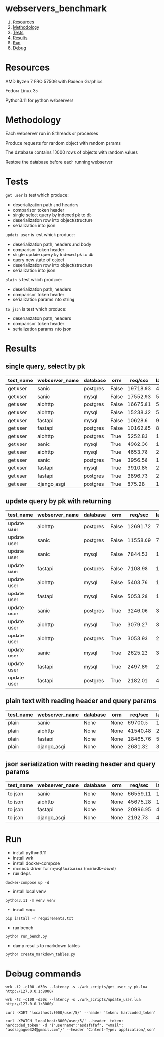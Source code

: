 # webservers_benchmark

1. [Resources](#Resources)
2. [Methodology](#Methodology)
3. [Tests](#Tests)
4. [Results](#Results)
5. [Run](#Run)
6. [Debug](#Debug)

# Resources

AMD Ryzen 7 PRO 5750G with Radeon Graphics

Fedora Linux 35

Python3.11 for python webservers

# Methodology

Each webserver run in 8 threads or processes

Produce requests for random object with random params

The database contains 10000 rows of objects with random values

Restore the database before each running webserver

# Tests

`get user` is test which produce:

- deserialization path and headers
- comparison token header
- single select query by indexed pk to db
- deserialization row into object/structure
- serialization into json

`update user` is test which produce:

- deserialization path, headers and body
- comparison token header
- single update query by indexed pk to db
- query new state of object
- deserialization row into object/structure
- serialization into json

`plain` is test which produce:

- deserialization path, headers
- comparison token header
- serialization params into string

`to json` is test which produce:

- deserialization path, headers
- comparison token header
- serialization params into json

# Results
## single query, select by pk

|test_name|webserver_name|database| orm |req/sec|latency_p50|latency_p75|latency_p90|latency_p99|
|---------|--------------|--------|-----|-------------------|-----------|-----------|-----------|-----------|
| get user|     sanic    |postgres|False|      19718.93     |   4.55ms  |   5.78ms  |  10.75ms  |  17.66ms  |
| get user|     sanic    |  mysql |False|      17552.93     |   5.76ms  |   7.38ms  |   8.06ms  |   9.62ms  |
| get user|    aiohttp   |postgres|False|      16675.81     |   5.11ms  |   7.66ms  |  14.33ms  |  34.39ms  |
| get user|    aiohttp   |  mysql |False|      15238.32     |   5.76ms  |   8.63ms  |  13.52ms  |  14.72ms  |
| get user|    fastapi   |  mysql |False|      10628.6      |   9.17ms  |  12.57ms  |  17.26ms  |  19.68ms  |
| get user|    fastapi   |postgres|False|      10162.85     |   8.77ms  |  14.71ms  |  27.65ms  |  61.53ms  |
| get user|    aiohttp   |postgres| True|      5252.83      |  12.65ms  |  31.46ms  |  48.86ms  |  151.48ms |
| get user|     sanic    |  mysql | True|      4962.36      |  17.57ms  |  27.00ms  |  35.23ms  |  51.25ms  |
| get user|    aiohttp   |  mysql | True|      4653.78      |  21.64ms  |  35.78ms  |  40.35ms  |  52.91ms  |
| get user|     sanic    |postgres| True|      3956.58      |  19.77ms  |  42.88ms  |  76.93ms  |  190.46ms |
| get user|    fastapi   |  mysql | True|      3910.85      |  20.22ms  |  42.55ms  |  66.47ms  |  118.68ms |
| get user|    fastapi   |postgres| True|      3896.73      |  21.76ms  |  41.49ms  |  68.02ms  |  178.77ms |
| get user|  django_asgi |postgres| True|       875.28      |  103.43ms |  146.67ms |  184.53ms |  262.59ms |

## update query by pk with returning

| test_name |webserver_name|database| orm |req/sec|latency_p50|latency_p75|latency_p90|latency_p99|
|-----------|--------------|--------|-----|-------------------|-----------|-----------|-----------|-----------|
|update user|    aiohttp   |postgres|False|      12691.72     |   7.56ms  |   9.24ms  |  10.65ms  |  13.89ms  |
|update user|     sanic    |postgres|False|      11558.09     |   7.91ms  |  10.16ms  |  21.08ms  |  42.14ms  |
|update user|     sanic    |  mysql |False|      7844.53      |  11.74ms  |  16.54ms  |  22.90ms  |  40.31ms  |
|update user|    fastapi   |postgres|False|      7108.98      |  12.76ms  |  19.10ms  |  26.61ms  |  50.64ms  |
|update user|    aiohttp   |  mysql |False|      5403.76      |  16.51ms  |  24.82ms  |  35.83ms  |  87.23ms  |
|update user|    fastapi   |  mysql |False|      5053.28      |  17.62ms  |  25.54ms  |  36.60ms  |  69.04ms  |
|update user|     sanic    |postgres| True|      3246.06      |  31.89ms  |  43.43ms  |  70.51ms  |  177.10ms |
|update user|    aiohttp   |  mysql | True|      3079.27      |  32.92ms  |  43.83ms  |  50.90ms  |  71.36ms  |
|update user|    aiohttp   |postgres| True|      3053.93      |  29.37ms  |  49.17ms  |  84.96ms  |  208.10ms |
|update user|     sanic    |  mysql | True|      2625.22      |  38.50ms  |  45.98ms  |  53.13ms  |  502.15ms |
|update user|    fastapi   |  mysql | True|      2497.89      |  27.22ms  |  61.75ms  |  93.15ms  |  177.00ms |
|update user|    fastapi   |postgres| True|      2182.01      |  42.59ms  |  56.48ms  |  78.46ms  |  157.21ms |

## plain text with reading header and query params

|test_name|webserver_name|database| orm|req/sec|latency_p50|latency_p75|latency_p90|latency_p99|
|---------|--------------|--------|----|-------------------|-----------|-----------|-----------|-----------|
|  plain  |     sanic    |  None  |None|      69700.5      |   1.18ms  |   2.18ms  |   2.53ms  |   4.49ms  |
|  plain  |    aiohttp   |  None  |None|      41540.48     |   2.49ms  |   3.97ms  |   5.33ms  |   7.66ms  |
|  plain  |    fastapi   |  None  |None|      18465.76     |   5.59ms  |   9.08ms  |  13.35ms  |  19.84ms  |
|  plain  |  django_asgi |  None  |None|      2681.32      |  30.53ms  |  47.30ms  |  58.13ms  |  91.46ms  |

## json serialization with reading header and query params

|test_name|webserver_name|database| orm|req/sec|latency_p50|latency_p75|latency_p90|latency_p99|
|---------|--------------|--------|----|-------------------|-----------|-----------|-----------|-----------|
| to json |     sanic    |  None  |None|      66559.11     |   1.17ms  |   2.10ms  |   2.43ms  |   3.93ms  |
| to json |    aiohttp   |  None  |None|      45675.28     |   1.76ms  |   2.65ms  |   4.22ms  |   6.30ms  |
| to json |    fastapi   |  None  |None|      20996.95     |   4.56ms  |   6.08ms  |   9.03ms  |  12.88ms  |
| to json |  django_asgi |  None  |None|      2192.78      |  46.00ms  |  63.93ms  |  93.15ms  |  137.00ms |

# Run

- install python3.11
- install wrk
- install docker-compose
- mariadb driver for mysql testcases (mariadb-devel)
- run deps
```
docker-compose up -d
```
- install local venv
```
python3.11 -m venv venv
```
- install reqs
```
pip install -r requirements.txt
```
- run bench
```
python run_bench.py
```
- dump results to markdown tables 
```
python create_markdown_tables.py
```

# Debug commands

```
wrk -t2 -c100 -d30s --latency -s ./wrk_scripts/get_user_by_pk.lua http://127.0.0.1:8000/
```

```
wrk -t2 -c100 -d30s --latency -s ./wrk_scripts/update_user.lua http://127.0.0.1:8000/
```

```
curl -XGET 'localhost:8000/user/5/' --header 'token: hardcoded_token'
```

```
curl -XPATCH 'localhost:8000/user/5/' --header 'token: hardcoded_token' -d '{"username":"asdsfafaf", "email": "asdsagagwe324@gmail.com"}' --header 'Content-Type: application/json'
```
